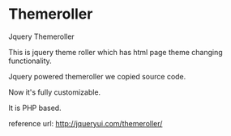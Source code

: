 Themeroller
===========

Jquery Themeroller

This is jquery theme roller which has html page theme changing functionality.

Jquery powered themeroller we copied source code.

Now it's fully customizable.

It is PHP based.

reference url: http://jqueryui.com/themeroller/
